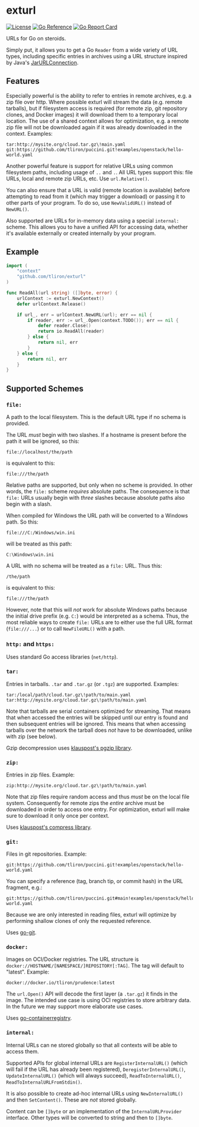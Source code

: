 exturl
======

[![License](https://img.shields.io/badge/License-Apache%202.0-blue.svg)](https://opensource.org/licenses/Apache-2.0)
[![Go Reference](https://pkg.go.dev/badge/github.com/tliron/exturl.svg)](https://pkg.go.dev/github.com/tliron/exturl)
[![Go Report Card](https://goreportcard.com/badge/github.com/tliron/exturl)](https://goreportcard.com/report/github.com/tliron/exturl)

URLs for Go on steroids.

Simply put, it allows you to get a Go `Reader` from a wide variety of URL types, including
specific entries in archives using a URL structure inspired by Java's
[JarURLConnection](https://docs.oracle.com/javase/8/docs/api/java/net/JarURLConnection.html).

Features
--------

Especially powerful is the ability to refer to entries in remote archives, e.g. a zip file
over http. Where possible exturl will stream the data (e.g. remote tarballs), but if filesystem
access is required (for remote zip, git repository clones, and Docker images) it will download
them to a temporary local location. The use of a shared context allows for optimization, e.g. a
remote zip file will not be downloaded again if it was already downloaded in the context.
Examples:

    tar:http://mysite.org/cloud.tar.gz\!main.yaml
    git:https://github.com/tliron/puccini.git!examples/openstack/hello-world.yaml

Another powerful feature is support for relative URLs using common filesystem paths, including
usage of `..` and `.`. All URL types support this: file URLs, local and remote zip URLs, etc.
Use `url.Relative()`.

You can also ensure that a URL is valid (remote location is available) before attempting to
read from it (which may trigger a download) or passing it to other parts of your program. To
do so, use `NewValidURL()` instead of `NewURL()`.

Also supported are URLs for in-memory data using a special `internal:` scheme. This allows you
to have a unified API for accessing data, whether it's available externally or created
internally by your program.

Example
-------

```go
import (
    "context"
    "github.com/tliron/exturl"
)

func ReadAll(url string) ([]byte, error) {
    urlContext := exturl.NewContext()
    defer urlContext.Release()

    if url_, err = urlContext.NewURL(url); err == nil {
        if reader, err := url_.Open(context.TODO()); err == nil {
            defer reader.Close()
            return io.ReadAll(reader)
        } else {
            return nil, err
        }
    } else {
        return nil, err
    }
}
```

Supported Schemes
-----------------

### `file:`

A path to the local filesystem. This is the default URL type if no schema is provided.

The URL *must* begin with two slashes. If a hostname is present before the path it will
be ignored, so this:

    file://localhost/the/path

is equivalent to this:

    file:///the/path

Relative paths are supported, but only when no scheme is provided. In other words, the
`file:` scheme *requires* absolute paths. The consequence is that `file:` URLs usually
begin with *three* slashes because absolute paths also begin with a slash.

When compiled for Windows the URL path will be converted to a Windows path. So this:

    file:///C:/Windows/win.ini

will be treated as this path:

    C:\Windows\win.ini

A URL with no schema will be treated as a `file:` URL. Thus this:

    /the/path

is equivalent to this:

    file:///the/path

However, note that this will *not* work for absolute Windows paths because the initial
drive prefix (e.g. `C:`) would be interpreted as a schema. Thus, the most reliable ways
to create `file:` URLs are to either use the full URL format (`file:///...`) or to
call `NewFileURL()` with a path.

### `http:` and `https:`

Uses standard Go access libraries (`net/http`).

### `tar:`

Entries in tarballs. `.tar` and `.tar.gz` (or `.tgz`) are supported. Examples:

    tar:/local/path/cloud.tar.gz\!path/to/main.yaml
    tar:http://mysite.org/cloud.tar.gz\!path/to/main.yaml

Note that tarballs are serial containers optimized for streaming. That means that when
accessed the entries will be skipped until our entry is found and then subsequent entries
will be ignored. This means that when accessing tarballs over the network the tarball
does *not* have to be downloaded, unlike with zip (see below).

Gzip decompression uses [klauspost's pgzip library](https://github.com/klauspost/pgzip).

### `zip:`

Entries in zip files. Example:

    zip:http://mysite.org/cloud.tar.gz\!path/to/main.yaml

Note that zip files require random access and thus *must* be on the local file system.
Consequently for remote zips the *entire* archive must be downloaded in order to access
one entry. For optimization, exturl will make sure to download it only once per context.

Uses [klauspost's compress library](github.com/klauspost/compress/zip).

### `git:`

Files in git repositories. Example:

    git:https://github.com/tliron/puccini.git!examples/openstack/hello-world.yaml

You can specify a reference (tag, branch tip, or commit hash) in the URL fragment, e.g.:

    git:https://github.com/tliron/puccini.git#main!examples/openstack/hello-world.yaml

Because we are only interested in reading files, exturl will optimize by performing
shallow clones of only the requested reference.

Uses [go-git](https://github.com/go-git/go-git).

### `docker:`

Images on OCI/Docker registries. The URL structure is
`docker://HOSTNAME/[NAMESPACE/]REPOSITORY[:TAG]`. The tag will default to "latest".
Example:

    docker://docker.io/tliron/prudence:latest

The `url.Open()` API will decode the first layer (a `.tar.gz`) it finds in the image.
The intended use case is using OCI registries to store arbitrary data. In the future
we may support more elaborate use cases.

Uses [go-containerregistry](https://github.com/google/go-containerregistry).

### `internal:`

Internal URLs can ne stored globally so that all contexts will be able to access them.

Supported APIs for global internal URLs are `RegisterInternalURL()` (which will fail if
the URL has already been registered), `DeregisterInternalURL()`, `UpdateInternalURL()`
(which will always succeed), `ReadToInternalURL()`, `ReadToInternalURLFromStdin()`.

It is also possible to create ad-hoc internal URLs using `NewInternalURL()` and then
`SetContent()`. These are *not* stored globally.

Content can be `[]byte` or an implementation of the `InternalURLProvider` interface.
Other types will be converted to string and then to `[]byte`.
